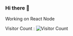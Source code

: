 ### Hi there 👋

Working on React Node

Visitor Count :
![Visitor Count](https://profile-counter.glitch.me/{vivek4674786}/count.svg)

<!--
**vivek4674786/vivek4674786** is a ✨ _special_ ✨ repository because its `README.md` (this file) appears on your GitHub profile.

Here are some ideas to get you started:

- 🔭 I’m currently working on react-node
- 🌱 I’m currently learning node tools and libraries
-->
